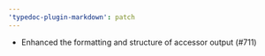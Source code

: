 ```yaml
---
'typedoc-plugin-markdown': patch
---
```


- Enhanced the formatting and structure of accessor output (#711)
